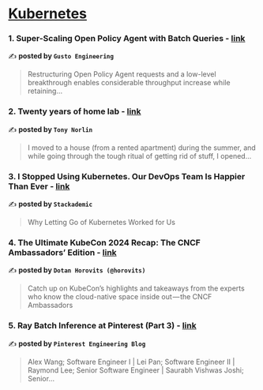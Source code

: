 
<h1><a href=https://medium.com/tag/kubernetes/recommended target="_blank" rel="noopener noreferrer">Kubernetes</a></h1>
<h3>1. Super-Scaling Open Policy Agent with Batch Queries - <a href="https://medium.com/gusto-engineering/super-scaling-open-policy-agent-with-batch-queries-4fb9c0484ce4" target="_blank" rel="noopener noreferrer">link</a></h3>

✍️ **posted by `Gusto Engineering`**

<blockquote>Restructuring Open Policy Agent requests and a low-level breakthrough enables considerable throughput increase while retaining…</blockquote>

<h3>2. Twenty years of home lab - <a href="https://medium.com/@norlin.t/twenty-years-of-home-lab-b62cd838b511" target="_blank" rel="noopener noreferrer">link</a></h3>

✍️ **posted by `Tony Norlin`**

<blockquote>I moved to a house (from a rented apartment) during the summer, and while going through the tough ritual of getting rid of stuff, I opened…</blockquote>

<h3>3. I Stopped Using Kubernetes. Our DevOps Team Is Happier Than Ever - <a href="https://medium.com/stackademic/i-stopped-using-kubernetes-our-devops-team-is-happier-than-ever-a5519f916ec0" target="_blank" rel="noopener noreferrer">link</a></h3>

✍️ **posted by `Stackademic`**

<blockquote>Why Letting Go of Kubernetes Worked for Us</blockquote>

<h3>4. The Ultimate KubeCon 2024 Recap: The CNCF Ambassadors’ Edition - <a href="https://medium.com/@horovits/the-ultimate-kubecon-2024-recap-the-cncf-ambassadors-edition-1362959030c1" target="_blank" rel="noopener noreferrer">link</a></h3>

✍️ **posted by `Dotan Horovits (@horovits)`**

<blockquote>Catch up on KubeCon’s highlights and takeaways from the experts who know the cloud-native space inside out — the CNCF Ambassadors</blockquote>

<h3>5. Ray Batch Inference at Pinterest (Part 3) - <a href="https://medium.com/pinterest-engineering/ray-batch-inference-at-pinterest-part-3-4faeb652e385" target="_blank" rel="noopener noreferrer">link</a></h3>

✍️ **posted by `Pinterest Engineering Blog`**

<blockquote>Alex Wang; Software Engineer I | Lei Pan; Software Engineer II | Raymond Lee; Senior Software Engineer | Saurabh Vishwas Joshi; Senior…</blockquote>

